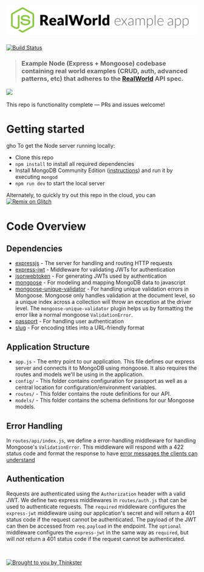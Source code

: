 # ![Node/Express/Mongoose Example App](project-logo.png)

[![Build Status](https://travis-ci.org/anishkny/node-express-realworld-example-app.svg?branch=master)](https://travis-ci.org/anishkny/node-express-realworld-example-app)

> ### Example Node (Express + Mongoose) codebase containing real world examples (CRUD, auth, advanced patterns, etc) that adheres to the [RealWorld](https://github.com/gothinkster/realworld-example-apps) API spec.

<a href="https://thinkster.io/tutorials/node-json-api" target="_blank"><img width="454" src="https://raw.githubusercontent.com/gothinkster/realworld/master/media/learn-btn-hr.png" /></a>

This repo is functionality complete — PRs and issues welcome!

# Getting started
gho
To get the Node server running locally:

- Clone this repo
- `npm install` to install all required dependencies
- Install MongoDB Community Edition ([instructions](https://docs.mongodb.com/manual/installation/#tutorials)) and run it by executing `mongod`
- `npm run dev` to start the local server

Alternately, to quickly try out this repo in the cloud, you can [![Remix on Glitch](https://cdn.glitch.com/2703baf2-b643-4da7-ab91-7ee2a2d00b5b%2Fremix-button.svg)](https://glitch.com/edit/#!/remix/realworld)

# Code Overview

## Dependencies

- [expressjs](https://github.com/expressjs/express) - The server for handling and routing HTTP requests
- [express-jwt](https://github.com/auth0/express-jwt) - Middleware for validating JWTs for authentication
- [jsonwebtoken](https://github.com/auth0/node-jsonwebtoken) - For generating JWTs used by authentication
- [mongoose](https://github.com/Automattic/mongoose) - For modeling and mapping MongoDB data to javascript 
- [mongoose-unique-validator](https://github.com/blakehaswell/mongoose-unique-validator) - For handling unique validation errors in Mongoose. Mongoose only handles validation at the document level, so a unique index across a collection will throw an exception at the driver level. The `mongoose-unique-validator` plugin helps us by formatting the error like a normal mongoose `ValidationError`.
- [passport](https://github.com/jaredhanson/passport) - For handling user authentication
- [slug](https://github.com/dodo/node-slug) - For encoding titles into a URL-friendly format

## Application Structure

- `app.js` - The entry point to our application. This file defines our express server and connects it to MongoDB using mongoose. It also requires the routes and models we'll be using in the application.
- `config/` - This folder contains configuration for passport as well as a central location for configuration/environment variables.
- `routes/` - This folder contains the route definitions for our API.
- `models/` - This folder contains the schema definitions for our Mongoose models.

## Error Handling

In `routes/api/index.js`, we define a error-handling middleware for handling Mongoose's `ValidationError`. This middleware will respond with a 422 status code and format the response to have [error messages the clients can understand](https://github.com/gothinkster/realworld/blob/master/API.md#errors-and-status-codes)

## Authentication

Requests are authenticated using the `Authorization` header with a valid JWT. We define two express middlewares in `routes/auth.js` that can be used to authenticate requests. The `required` middleware configures the `express-jwt` middleware using our application's secret and will return a 401 status code if the request cannot be authenticated. The payload of the JWT can then be accessed from `req.payload` in the endpoint. The `optional` middleware configures the `express-jwt` in the same way as `required`, but will *not* return a 401 status code if the request cannot be authenticated.


<br />

[![Brought to you by Thinkster](https://raw.githubusercontent.com/gothinkster/realworld/master/media/end.png)](https://thinkster.io)
